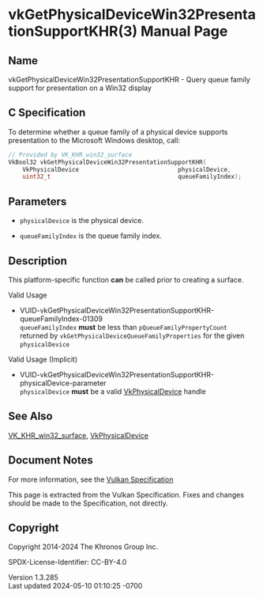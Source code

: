 # vkGetPhysicalDeviceWin32PresentationSupportKHR(3) Manual Page

## Name

vkGetPhysicalDeviceWin32PresentationSupportKHR - Query queue family
support for presentation on a Win32 display



## <a href="#_c_specification" class="anchor"></a>C Specification

To determine whether a queue family of a physical device supports
presentation to the Microsoft Windows desktop, call:

``` c
// Provided by VK_KHR_win32_surface
VkBool32 vkGetPhysicalDeviceWin32PresentationSupportKHR(
    VkPhysicalDevice                            physicalDevice,
    uint32_t                                    queueFamilyIndex);
```

## <a href="#_parameters" class="anchor"></a>Parameters

- `physicalDevice` is the physical device.

- `queueFamilyIndex` is the queue family index.

## <a href="#_description" class="anchor"></a>Description

This platform-specific function **can** be called prior to creating a
surface.

Valid Usage

- <a
  href="#VUID-vkGetPhysicalDeviceWin32PresentationSupportKHR-queueFamilyIndex-01309"
  id="VUID-vkGetPhysicalDeviceWin32PresentationSupportKHR-queueFamilyIndex-01309"></a>
  VUID-vkGetPhysicalDeviceWin32PresentationSupportKHR-queueFamilyIndex-01309  
  `queueFamilyIndex` **must** be less than `pQueueFamilyPropertyCount`
  returned by `vkGetPhysicalDeviceQueueFamilyProperties` for the given
  `physicalDevice`

Valid Usage (Implicit)

- <a
  href="#VUID-vkGetPhysicalDeviceWin32PresentationSupportKHR-physicalDevice-parameter"
  id="VUID-vkGetPhysicalDeviceWin32PresentationSupportKHR-physicalDevice-parameter"></a>
  VUID-vkGetPhysicalDeviceWin32PresentationSupportKHR-physicalDevice-parameter  
  `physicalDevice` **must** be a valid
  [VkPhysicalDevice](https://registry.khronos.org/vulkan/specs/1.3-extensions/man/html/VkPhysicalDevice.html) handle

## <a href="#_see_also" class="anchor"></a>See Also

[VK_KHR_win32_surface](https://registry.khronos.org/vulkan/specs/1.3-extensions/man/html/VK_KHR_win32_surface.html),
[VkPhysicalDevice](https://registry.khronos.org/vulkan/specs/1.3-extensions/man/html/VkPhysicalDevice.html)

## <a href="#_document_notes" class="anchor"></a>Document Notes

For more information, see the <a
href="https://registry.khronos.org/vulkan/specs/1.3-extensions/html/vkspec.html#vkGetPhysicalDeviceWin32PresentationSupportKHR"
target="_blank" rel="noopener">Vulkan Specification</a>

This page is extracted from the Vulkan Specification. Fixes and changes
should be made to the Specification, not directly.

## <a href="#_copyright" class="anchor"></a>Copyright

Copyright 2014-2024 The Khronos Group Inc.

SPDX-License-Identifier: CC-BY-4.0

Version 1.3.285  
Last updated 2024-05-10 01:10:25 -0700
